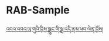 # RAB-Sample

[འབའ་འབའ་ལུ་གུའི་བྱིས་སྒྲུང་གི་སྒྲ་འདི་ནས་ཕབ་ལེན་བྱོས།](https://github.com/tadhondup/RAB-Sample/releases/download/v1.0.1/babakugu.-.final.mp3)
